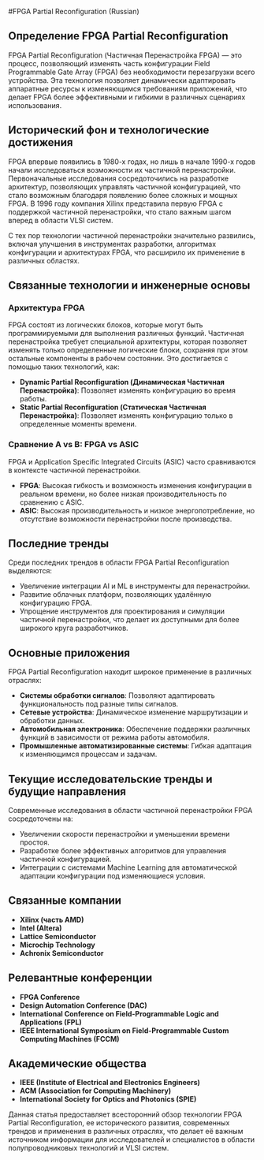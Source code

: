 #FPGA Partial Reconfiguration (Russian)

## Определение FPGA Partial Reconfiguration

FPGA Partial Reconfiguration (Частичная Перенастройка FPGA) — это процесс, позволяющий изменять часть конфигурации Field Programmable Gate Array (FPGA) без необходимости перезагрузки всего устройства. Эта технология позволяет динамически адаптировать аппаратные ресурсы к изменяющимся требованиям приложений, что делает FPGA более эффективными и гибкими в различных сценариях использования.

## Исторический фон и технологические достижения

FPGA впервые появились в 1980-х годах, но лишь в начале 1990-х годов начали исследоваться возможности их частичной перенастройки. Первоначальные исследования сосредоточились на разработке архитектур, позволяющих управлять частичной конфигурацией, что стало возможным благодаря появлению более сложных и мощных FPGA. В 1996 году компания Xilinx представила первую FPGA с поддержкой частичной перенастройки, что стало важным шагом вперед в области VLSI систем.

С тех пор технологии частичной перенастройки значительно развились, включая улучшения в инструментах разработки, алгоритмах конфигурации и архитектурах FPGA, что расширило их применение в различных областях.

## Связанные технологии и инженерные основы

### Архитектура FPGA

FPGA состоят из логических блоков, которые могут быть программируемыми для выполнения различных функций. Частичная перенастройка требует специальной архитектуры, которая позволяет изменять только определенные логические блоки, сохраняя при этом остальные компоненты в рабочем состоянии. Это достигается с помощью таких технологий, как:

- **Dynamic Partial Reconfiguration (Динамическая Частичная Перенастройка)**: Позволяет изменять конфигурацию во время работы.
- **Static Partial Reconfiguration (Статическая Частичная Перенастройка)**: Позволяет изменять конфигурацию только в определенные моменты времени.

### Сравнение A vs B: FPGA vs ASIC

FPGA и Application Specific Integrated Circuits (ASIC) часто сравниваются в контексте частичной перенастройки. 

- **FPGA**: Высокая гибкость и возможность изменения конфигурации в реальном времени, но более низкая производительность по сравнению с ASIC.
- **ASIC**: Высокая производительность и низкое энергопотребление, но отсутствие возможности перенастройки после производства.

## Последние тренды

Среди последних трендов в области FPGA Partial Reconfiguration выделяются:

- Увеличение интеграции AI и ML в инструменты для перенастройки.
- Развитие облачных платформ, позволяющих удалённую конфигурацию FPGA.
- Упрощение инструментов для проектирования и симуляции частичной перенастройки, что делает их доступными для более широкого круга разработчиков.

## Основные приложения

FPGA Partial Reconfiguration находит широкое применение в различных отраслях:

- **Системы обработки сигналов**: Позволяют адаптировать функциональность под разные типы сигналов.
- **Сетевые устройства**: Динамическое изменение маршрутизации и обработки данных.
- **Автомобильная электроника**: Обеспечение поддержки различных функций в зависимости от режима работы автомобиля.
- **Промышленные автоматизированные системы**: Гибкая адаптация к изменяющимся процессам и задачам.

## Текущие исследовательские тренды и будущие направления

Современные исследования в области частичной перенастройки FPGA сосредоточены на:

- Увеличении скорости перенастройки и уменьшении времени простоя.
- Разработке более эффективных алгоритмов для управления частичной конфигурацией.
- Интеграции с системами Machine Learning для автоматической адаптации конфигурации под изменяющиеся условия.

## Связанные компании

- **Xilinx (часть AMD)**
- **Intel (Altera)**
- **Lattice Semiconductor**
- **Microchip Technology**
- **Achronix Semiconductor**

## Релевантные конференции

- **FPGA Conference**
- **Design Automation Conference (DAC)**
- **International Conference on Field-Programmable Logic and Applications (FPL)**
- **IEEE International Symposium on Field-Programmable Custom Computing Machines (FCCM)**

## Академические общества

- **IEEE (Institute of Electrical and Electronics Engineers)**
- **ACM (Association for Computing Machinery)**
- **International Society for Optics and Photonics (SPIE)**

Данная статья предоставляет всесторонний обзор технологии FPGA Partial Reconfiguration, ее исторического развития, современных трендов и применения в различных отраслях, что делает её важным источником информации для исследователей и специалистов в области полупроводниковых технологий и VLSI систем.